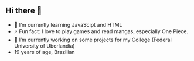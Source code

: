 ## Hi there 👋

- 🌱 I’m currently learning JavaScipt and HTML
- ⚡ Fun fact: I love to play games and read mangas, especially One Piece.
- 🔭 I’m currently working on some projects for my College (Federal University of Uberlandia)
- 19 years of age, Brazilian

<!--
**myFIREN/myFIREN** is a ✨ _special_ ✨ repository because its `README.md` (this file) appears on your GitHub profile.

Here are some ideas to get you started:

- 🔭 I’m currently working on ...
- 🌱 I’m currently learning ...
- 👯 I’m looking to collaborate on ...
- 🤔 I’m looking for help with ...
- 💬 Ask me about ...
- 📫 How to reach me: ...
- 😄 Pronouns: ...
- ⚡ Fun fact: ...
-->
